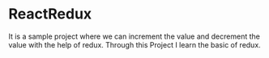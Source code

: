 # ReactRedux

It is a sample project where we can increment the value and decrement the value with the help of redux.
Through this Project I learn the basic of redux.
